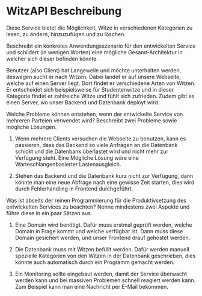 # WitzAPI Beschreibung

Diese Service bietet die Möglichkeit, Witze in verschiedenen Kategorien zu lesen, zu ändern, hinzuzufügen und zu löschen.

Beschreibt ein konkretes Anwendungsszenario für den entwickelten
Service und schildert (in wenigen Worten) eine mögliche
Gesamt-Architektur in welcher sich dieser befinden könnte.

Benutzer (also Client) hat Langeweile und möchte unterhalten werden, deswegen sucht er nach Witzen. Dabei landet er auf unsere Webseite, welche auf einen Server liegt. Dort findet er verschiedene Arten von Witzen. Er entscheidet sich beispielsweise für Studentenwitze und in dieser Kategorie findet er zahlreiche Witze und fühlt sich zufrieden. Zudem gibt es einen Server, wo unser Backend und Datenbank deployt wird.

Welche Probleme können entstehen, wenn der entwickelte Service von
mehreren Parteien verwendet wird? Beschreibt zwei Probleme sowie
mögliche Lösungen.

1. Wenn mehrere Clients versuchen die Webseite zu benutzen, kann es passieren, dass das Backend so viele Anfragen an die Datenbank schickt und die Datenbank überlastet wird und nicht mehr zur Verfügung steht. Eine Mögliche Lösung wäre eine Warteschlangenbasierter Lastenausgleich. 

2. Stehen das Backend und die Datenbank kurz nicht zur Verfügung, dann könnte man eine neue Abfrage nach eine gewisse Zeit starten, dies wird durch Fehlerhandling in Frontend durchgeführt.

Was ist abseits der reinen Programmierung für die Produktivsetzung des
entwickelten Services zu beachten? Nenne mindestens zwei Aspekte und
führe diese in ein paar Sätzen aus.

1. Eine Domain wird benötigt. Dafür muss erstmal geprüft werden, welche Domain in Frage kommt und welche verfügbar ist. Dann muss diese Domain gesichert werden, und unser Frontend drauf gehostet werden.

2. Die Datenbank muss mit Witzen befüllt werden. Dafür werden manuell spezielle Kategorien von den Witzen in der Datenbank geschrieben, dies könnte auch automatisch durch ein Programm gemacht werden.

3. Ein Monitoring sollte eingebaut werden, damit der Service überwacht werden kann und bei massiven Problemen schnell reagiert werden kann. Zum Beispiel kann man eine Nachricht per E-Mail bekommen.





